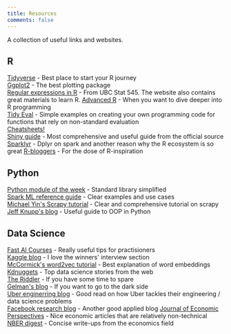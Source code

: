 ```yaml
---
title: Resources
comments: false
---
```


A collection of useful links and websites.

## R
[Tidyverse](https://www.tidyverse.org/) - Best place to start your R journey   
[Ggplot2](https://ggplot2.tidyverse.org/) - The best plotting package  
[Regular expressions in R](http://stat545.com/block022_regular-expression.html) - From UBC Stat 545. The website also contains great materials to learn R.
[Advanced R](https://adv-r.hadley.nz/) - When you want to dive deeper into R programming    
[Tidy Eval](https://edwinth.github.io/blog/dplyr-recipes/) - Simple examples on creating your own programming code for functions that rely on non-standard evaluation  
[Cheatsheets!](https://www.rstudio.com/resources/cheatsheets/)  
[Shiny guide](http://shiny.rstudio.com/tutorial/) - Most comprehensive and useful guide from the official source  
[Sparklyr](http://spark.rstudio.com/) - Dplyr on spark and another reason why the R ecosystem is so great
[R-bloggers](https://www.r-bloggers.com) - For the dose of R-inspiration  

## Python
[Python module of the week](https://pymotw.com/3/#) - Standard library simplified  
[Spark ML reference guide](https://spark.apache.org/docs/latest/ml-guide.html) - Clear examples and use cases  
[Michael Yin's Scrapy tutorial](https://blog.michaelyin.info/scrapy-tutorial-series-web-scraping-using-python/) - Clear and comprehensive tutorial on scrapy  
[Jeff Knupp's blog](https://jeffknupp.com/blog/2017/03/27/improve-your-python-python-classes-and-object-oriented-programming/) - Useful guide to OOP in Python  

## Data Science
[Fast AI Courses](http://course.fast.ai/) - Really useful tips for practisioners  
[Kaggle blog](http://blog.kaggle.com/) - I love the winners' interview section  
[McCormick's word2vec tutorial](http://mccormickml.com/2016/04/19/word2vec-tutorial-the-skip-gram-model/) - Best explanation of word embeddings  
[Kdnuggets](https://www.kdnuggets.com/news/top-stories.html) - Top data science stories from the web  
[The Riddler](https://fivethirtyeight.com/tag/the-riddler/) - If you have some time to spare  
[Gelman's blog](https://andrewgelman.com/)  - If you want to go to the dark side  
[Uber enginerring blog](https://eng.uber.com/)  - Good read on how Uber tackles their engineering / data science problems  
[Facebook research blog](https://research.fb.com/blog/) - Another good applied blog
[Journal of Economic Perspectives](https://www.aeaweb.org/journals/jep) - Nice economic articles that are relatively non-technical
[NBER digest](https://www.nber.org/digest/) - Concise write-ups from the economics field



